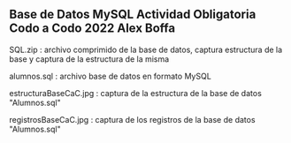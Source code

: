 Base de Datos MySQL Actividad Obligatoria Codo a Codo 2022 Alex Boffa
---------------------------------------------------------------------
SQL.zip : archivo comprimido de la base de datos,
  captura estructura de la base y
  captura de la estructura de la misma

alumnos.sql : archivo base de datos en formato MySQL

estructuraBaseCaC.jpg : captura de la estructura de la base de datos "Alumnos.sql"

registrosBaseCaC.jpg : captura de los registros de la base de datos "Alumnos.sql"
